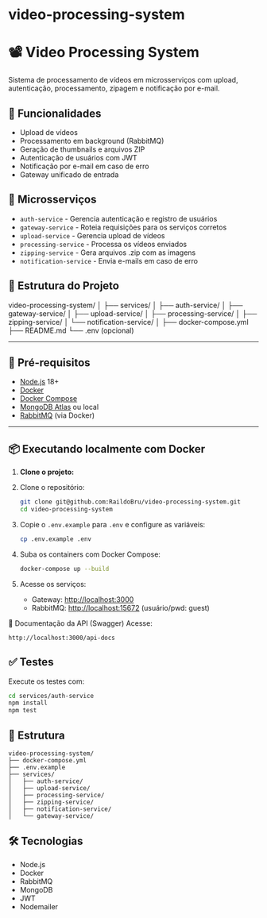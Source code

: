 # video-processing-system

# 📽️ Video Processing System

Sistema de processamento de vídeos em microsserviços com upload, autenticação, processamento, zipagem e notificação por e-mail.

## 🚀 Funcionalidades

- Upload de vídeos
- Processamento em background (RabbitMQ)
- Geração de thumbnails e arquivos ZIP
- Autenticação de usuários com JWT
- Notificação por e-mail em caso de erro
- Gateway unificado de entrada

## 🧱 Microsserviços

- `auth-service` - Gerencia autenticação e registro de usuários
- `gateway-service` - Roteia requisições para os serviços corretos
- `upload-service` - Gerencia upload de vídeos
- `processing-service` - Processa os vídeos enviados
- `zipping-service` - Gera arquivos .zip com as imagens
- `notification-service` - Envia e-mails em caso de erro

## 📁 Estrutura do Projeto

video-processing-system/ │ ├── services/ │ ├── auth-service/ │ ├── gateway-service/ │ ├── upload-service/ │ ├── processing-service/ │ ├── zipping-service/ │ └── notification-service/ │ ├── docker-compose.yml ├── README.md └── .env (opcional)

---


## 🔧 Pré-requisitos

- [Node.js](https://nodejs.org/) 18+
- [Docker](https://www.docker.com/)
- [Docker Compose](https://docs.docker.com/compose/)
- [MongoDB Atlas](https://www.mongodb.com/cloud/atlas) ou local
- [RabbitMQ](https://www.rabbitmq.com/) (via Docker)

---

## 📦 Executando localmente com Docker

1. **Clone o projeto:**

1. Clone o repositório:
   ```bash
   git clone git@github.com:RaildoBru/video-processing-system.git
   cd video-processing-system
   ```

2. Copie o `.env.example` para `.env` e configure as variáveis:
   ```bash
   cp .env.example .env
   ```

3. Suba os containers com Docker Compose:
   ```bash
   docker-compose up --build
   ```

4. Acesse os serviços:
   - Gateway: [http://localhost:3000](http://localhost:3000)
   - RabbitMQ: [http://localhost:15672](http://localhost:15672) (usuário/pwd: guest)

📄 Documentação da API (Swagger)
Acesse:

```http
http://localhost:3000/api-docs

```

## ✅ Testes

Execute os testes com:

```bash
cd services/auth-service
npm install
npm test
```

## 📁 Estrutura

```
video-processing-system/
├── docker-compose.yml
├── .env.example
├── services/
│   ├── auth-service/
│   ├── upload-service/
│   ├── processing-service/
│   ├── zipping-service/
│   ├── notification-service/
│   └── gateway-service/
```

## 🛠 Tecnologias

- Node.js
- Docker
- RabbitMQ
- MongoDB
- JWT
- Nodemailer
